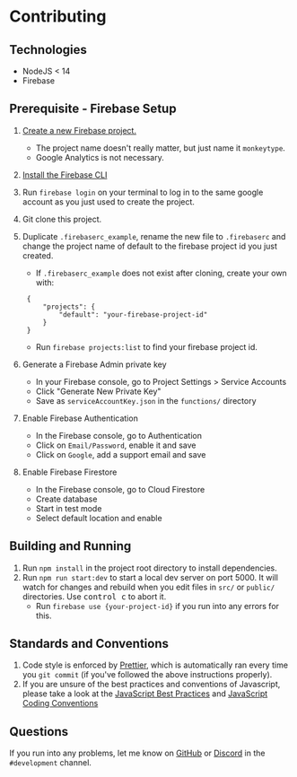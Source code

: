 # Contributing

## Technologies

- NodeJS < 14
- Firebase

## Prerequisite - Firebase Setup

1. [Create a new Firebase project.](https://console.firebase.google.com/u/0/)

   - The project name doesn't really matter, but just name it `monkeytype`.
   - Google Analytics is not necessary.

1. [Install the Firebase CLI](https://firebase.google.com/docs/cli)
1. Run `firebase login` on your terminal to log in to the same google account as you just used to create the project.
1. Git clone this project.
1. Duplicate `.firebaserc_example`, rename the new file to `.firebaserc` and change the project name of default to the firebase project id you just created.

   - If `.firebaserc_example` does not exist after cloning, create your own with:

   ```.firebaserc
    {
        "projects": {
            "default": "your-firebase-project-id"
        }
    }
   ```

   - Run `firebase projects:list` to find your firebase project id.

1. Generate a Firebase Admin private key

   - In your Firebase console, go to Project Settings > Service Accounts
   - Click "Generate New Private Key"
   - Save as `serviceAccountKey.json` in the `functions/` directory

1. Enable Firebase Authentication

   - In the Firebase console, go to Authentication
   - Click on `Email/Password`, enable it and save
   - Click on `Google`, add a support email and save

1. Enable Firebase Firestore

   - In the Firebase console, go to Cloud Firestore
   - Create database
   - Start in test mode
   - Select default location and enable

## Building and Running
<!-- https://en.wikipedia.org/wiki/Control-C#:~:text=In%20many%20command,to%20the%20user. -->

1. Run `npm install` in the project root directory to install dependencies.
1. Run `npm run start:dev` to start a local dev server on port 5000. It will watch for changes and rebuild when you edit files in `src/` or `public/` directories. Use <kbd>control c</kbd> to abort it.
   - Run `firebase use {your-project-id}` if you run into any errors for this.

## Standards and Conventions

1. Code style is enforced by [Prettier](https://prettier.io/docs/en/install.html), which is automatically ran every time you `git commit` (if you've followed the above instructions properly).
1. If you are unsure of the best practices and conventions of Javascript, please take a look at the [JavaScript Best Practices](https://www.w3schools.com/js/js_best_practices.asp) and [JavaScript Coding Conventions](https://www.w3schools.com/js/js_conventions.asp)

## Questions

If you run into any problems, let me know on [GitHub](https://github.com/Miodec) or [Discord](https://discord.gg/monkeytype) in the `#development` channel.
